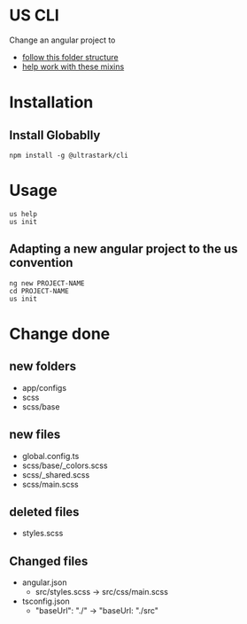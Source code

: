 # US CLI

Change an angular project to
-  [follow this folder structure](https://github.com/rbalet/us-folder-structure)
- [help work with these mixins](https://github.com/ultrastark/us-mixin)

# Installation

## Install Globablly

```
npm install -g @ultrastark/cli
```

# Usage

```
us help
us init
```

## Adapting a new angular project to the us convention
```
ng new PROJECT-NAME
cd PROJECT-NAME
us init
```

# Change done
## new folders
-  app/configs
-  scss
-  scss/base

## new files
-  global.config.ts
-  scss/base/_colors.scss
-  scss/_shared.scss
-  scss/main.scss

## deleted files
-  styles.scss

## Changed files
-  angular.json
   -  src/styles.scss -> src/css/main.scss
-  tsconfig.json
   -  "baseUrl": "./" -> "baseUrl: "./src"
